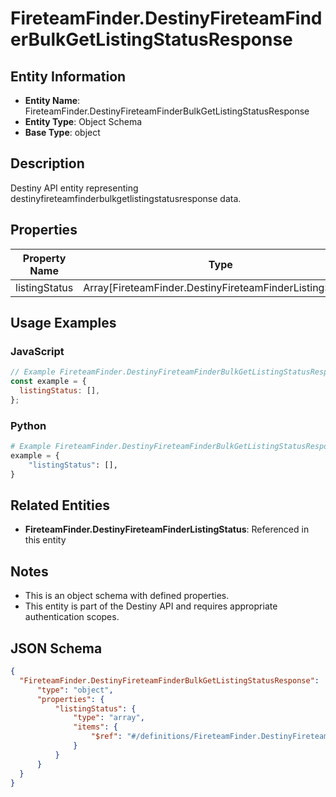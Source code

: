# FireteamFinder.DestinyFireteamFinderBulkGetListingStatusResponse

## Entity Information
- **Entity Name**: FireteamFinder.DestinyFireteamFinderBulkGetListingStatusResponse
- **Entity Type**: Object Schema
- **Base Type**: object

## Description
Destiny API entity representing destinyfireteamfinderbulkgetlistingstatusresponse data.

## Properties

| Property Name | Type | Description | Required |
|---------------|------|-------------|----------|
| listingStatus | Array[FireteamFinder.DestinyFireteamFinderListingStatus] |  | No |

## Usage Examples

### JavaScript
```javascript
// Example FireteamFinder.DestinyFireteamFinderBulkGetListingStatusResponse object
const example = {
  listingStatus: [],
};
```

### Python
```python
# Example FireteamFinder.DestinyFireteamFinderBulkGetListingStatusResponse object
example = {
    "listingStatus": [],
}
```

## Related Entities
- **FireteamFinder.DestinyFireteamFinderListingStatus**: Referenced in this entity

## Notes
- This is an object schema with defined properties.
- This entity is part of the Destiny API and requires appropriate authentication scopes.

## JSON Schema
```json
{
  "FireteamFinder.DestinyFireteamFinderBulkGetListingStatusResponse":   {
      "type": "object",
      "properties": {
          "listingStatus": {
              "type": "array",
              "items": {
                  "$ref": "#/definitions/FireteamFinder.DestinyFireteamFinderListingStatus"
              }
          }
      }
  }
}
```
